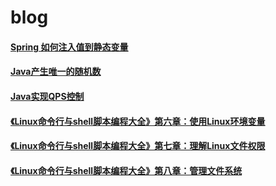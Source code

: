 # blog

#### [Spring 如何注入值到静态变量](https://github.com/WeiqiangSun/blog/issues/1)
#### [Java产生唯一的随机数](https://github.com/WeiqiangSun/blog/issues/2)
#### [Java实现QPS控制](https://github.com/WeiqiangSun/blog/issues/3)
#### [《Linux命令行与shell脚本编程大全》第六章：使用Linux环境变量](https://github.com/WeiqiangSun/blog/issues/4)
#### [《Linux命令行与shell脚本编程大全》第七章：理解Linux文件权限](https://github.com/WeiqiangSun/blog/issues/5)
#### [《Linux命令行与shell脚本编程大全》第八章：管理文件系统](https://github.com/WeiqiangSun/blog/issues/6)
